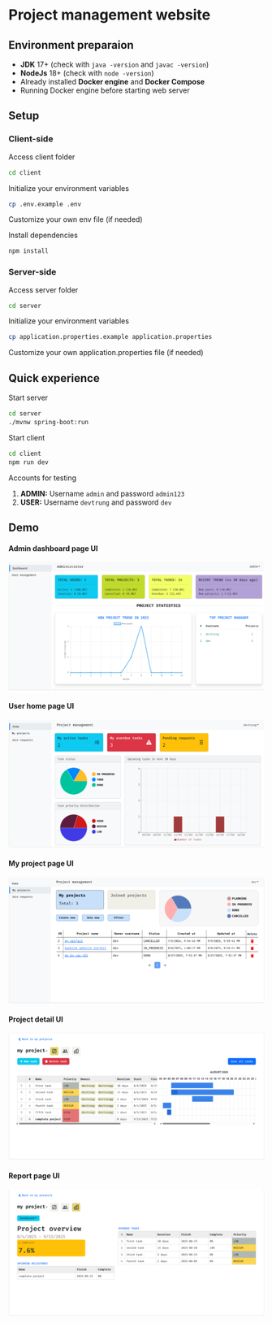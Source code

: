 # Project management website

## Environment preparaion
- **JDK** 17+ (check with ``java -version`` and ``javac -version``)
- **NodeJs** 18+ (check with ``node -version``)
- Already installed **Docker engine** and **Docker Compose**
- Running Docker engine before starting web server
## Setup
### Client-side
Access client folder
```bash
cd client 
```
Initialize your environment variables
```bash
cp .env.example .env
```
Customize your own env file (if needed)

Install dependencies
```bash
npm install
```
### Server-side
Access server folder
```bash
cd server
```
Initialize your environment variables
```bash
cp application.properties.example application.properties
```
Customize your own application.properties file (if needed)
## Quick experience
Start server
```bash
cd server
./mvnw spring-boot:run
```
Start client
```bash
cd client
npm run dev
```
Accounts for testing
1. **ADMIN:** Username ``admin`` and password ``admin123``
2. **USER:** Username ``devtrung`` and password ``dev``
## Demo
#### Admin dashboard page UI
![](docs/admin-dashboard-page.png)
####  User home page UI
![](docs/user-home-page.png)
#### My project page UI
![](docs/my-project-page.png)
#### Project detail UI
![](docs/project-detail-page.png)
#### Report page UI
![](docs/project-overview-report-page.png)
